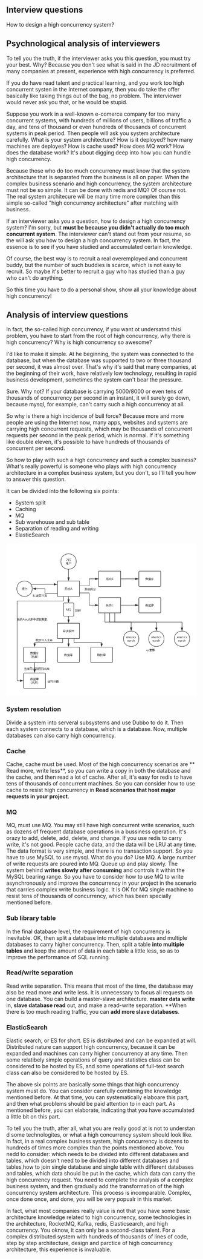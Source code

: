 ## Interview questions
How to design a high concurrency system?

## Psychnological analysis of interviewers
To tell you the truth, if the interviewer asks you this question, you must try your best. Why? Because you don't see what is said in the JD recruitment of many companies at present, experience with high concurrency is preferred.

If you do have read talent and practical learning, and you work too high concurrent systen in the Internet company, then you do take the offer basically like taking things out of the bag, no problem. The interviewer would never ask you that, or he would be stupid.

Suppose you work in a well-known e-comerce company for too many concurrent systems, with hundreds of millions of users, billions of traffic a day, and tens of thousand or even hundreds of thousands of concurrent systems in peak period. Then people will ask you system architecture carefully. What is your system architecture? How is it deployed? how many machines are deployes? How is cache used? How does MQ work? How does the database work? It's about digging deep into how you can hundle high concurrency.

Because those who do too much concurrency must know that the system architecture that is separated from the business is all on paper. When the complex business scenario and high concurrency, the system architecture must not be so simple. It can be done with redis and MQ? Of course not. The real system architecure will be many time more complex than this simple so-called "high concurrency architecture" after matching with business.

If an interviewer asks you a question, how to design a high concurrency system? I'm sorry, but **must be because you didn't actually do too much concurrent system**. The interviewer can't stand out from your resume, so the will ask you how to design a high concurrency system. In fact, the essence is to see if you have studied and accumulated certain knowledge.

Of course, the best way is to recruit a real overemployed and concurrent buddy, but the number of such buddies is scarce, which is not easy to recruit. So maybe it's better to recruit a guy who has studied than a guy who can't do anything.

So this time you have to do a personal show, show all your knowledge about high concurrency!


## Analysis of interview questions
In fact, the so-called high concurrency, if you want ot undersatnd thisi problem, you have to start from the root of high concurrency, why there is high concurrency? Why is high concurrency so awesome?

I'd like to make it simple. At he beginning, the system was connected to the database, but when the database was supported to two or three thousand per second, it was almost over. That's why it's said that many companies, at the beginning of their work, have relatively low technology, resulting in rapid business development, sometimes the system can't bear the pressure.

Sure. Why not? If your database is carrying 5000/8000 or even tens of thousands of concurrency per second in an instant, it will surely go down, because mysql, for example, can't carry such a high concurrency at all.

So why is there a high incidence of bull force? Because more and more people are using the Internet now, many apps, websites and systems are carrying high concurrent requests, which may be thousands of concurrent requests per second in the peak period, which is normal. If it's something like double eleven, it's possible to have hundreds of thousands of concurrent per second.

So how to play with such a high concurrency and such a complex business? What's really powerful is someone who plays with high concurrency architecture in a complex business system, but you don't, so I'll tell you how to answer this question.

It can be divided into the following six points:

- System split
- Caching
- MQ
- Sub warehouse and sub table
- Separation of reading and writing
- ElasticSearch

![high-concurrency-system-design](/images/high-concurrency-system-design.png)

### System resolution
Divide a system into serveral subsystems and use Dubbo to do it. Then each system connects to a database, which is a database. Now, multiple databases can also carry high concurrency.

### Cache
Cache, cache must be used. Most of the high concurrency scenarios are ** Read more, write less**, so you can write a copy in both the database and the cache, and then read a lot of cache. After all, it's easy for redis to have tens of thousands of concurrent machines. So you can consider how to use cache to resist high concurrency in **Read scenarios that host major requests in your project**.

### MQ
MQ, must use MQ. You may still have high concurrent write scenarios, such as dozens of frequent database operations in a bussiness operation. It's orazy to add, delete, add, delete, and change. If you use redis to carry write, it's not good. People cache data, and the data will be LRU at any time. The data format is very simple, and there is no transaction support. So you have to use MySQL to use mysql. What do you do? Use MQ. A large number of write requests are poured into MQ. Queue up and play slowly. The system behind **writes slowly after consuming** and controls it within the MySQL bearing range. So you have to consider how to use MQ to write asynchronously and improve the concurrency in your project in the scenario that carries complex write business logic. It is OK for MQ single machine to resist tens of thousands of concurrency, which has been specially mentioned before.

### Sub library table
In the final database level, the requirement of high concurrency is inevitable. OK, then split a database into multiple databases and multiple databases to carry higher concurrency. Then, split a table **into multiple tables** and keep the amount of data in each table a little less, so as to improve the performance of SQL running.

### Read/write separation
Read write separation. This means that most of the time, the database may also be read more and write less. It is unnecessary to focus all requests on one database. You can build a master-slave architecture. **master data write** in, **slave database read** out, and make a read-write separation. **When there is too much reading traffic, you can **add more slave databases**.

### ElasticSearch
Elastic search, or ES for short. ES is distributed and can be expanded at will. Distributed nature can support high concurrency, because it can be expanded and machines can carry higher concurrency at any time. Then some relatibely simple operations of query and statistics class can be considered to be hosted by ES, and some operations of full-text search class can also be considered to be hosted by ES.

The above six points are basically some things that high concurrency system must do. You can consider carefully combining the knowledge mentioned before. At that time, you can systematically elaboare this part, and then what problems should be paid attention to in each part. As mentioned before, you can elaborate, indicating  that you have accumulated a little bit on this part.

To tell you the truth, after all, what you are really good at is not to understan d some technologites, or what a high concurrency system should look like. In fact, in a real complex business system, high concurrency is dozens to hundreds of times more complex than the points mentioned above. You nedd to consider: which needs to be divided into different databases and tables, which doesn't need to be divided into different databases and tables,how to join single database and single table with different databases and tables, which data should be put in the cache, which data can carry the high concurrency request. You need to complete the analysis of a complex business system, and then gradually add the transformation of the high concurrency system architecture. This process is incomparable. Complex, once done once, and done, you will be very popualr in this market.

In fact, what most companies really value is not that you have some basic architecture knowledge related to high concurrency, some technologies in the architecture, RocketMQ, Kafka, redis, Elasticsearch, and high concurrency. You oknow, it can only be a second-class talent. For a complex distributed system with hundreds of thousands of lines of code, step by step architecture, design and parctice of high concurrency architecture, this experience is invaluable. 


















